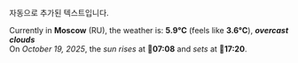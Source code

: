 
자동으로 추가된 텍스트입니다.

<!--START_SECTION:weather:moscow-->
Currently in **Moscow** (RU), the weather is: **5.9°C** (feels like **3.6°C**), ***overcast clouds***<br/>
On *October 19, 2025*, the *sun rises* at 🌅**07:08** and *sets* at 🌇**17:20**.
<!--END_SECTION:weather-->
